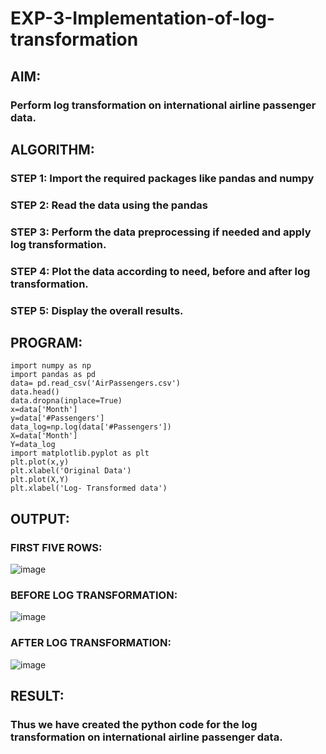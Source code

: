 # EXP-3-Implementation-of-log-transformation

## AIM:
###  Perform log transformation on international airline passenger data.
## ALGORITHM:
### STEP 1: Import the required packages like pandas and numpy
### STEP 2: Read the data using the pandas
### STEP 3: Perform the data preprocessing if needed and apply log transformation.
### STEP 4: Plot the data according to need, before and after log transformation.
### STEP 5: Display the overall results.

## PROGRAM:
```
import numpy as np
import pandas as pd
data= pd.read_csv('AirPassengers.csv')
data.head()
data.dropna(inplace=True)
x=data['Month']
y=data['#Passengers']
data_log=np.log(data['#Passengers'])
X=data['Month']
Y=data_log
import matplotlib.pyplot as plt
plt.plot(x,y)
plt.xlabel('Original Data')
plt.plot(X,Y)
plt.xlabel('Log- Transformed data')
```
## OUTPUT:
### FIRST FIVE ROWS:
![image](https://github.com/gpavithra673/EXP-3-Implementation-of-log-transformation-/assets/93427264/dee7e959-a649-4ac3-905c-985d80f92346)

### BEFORE LOG TRANSFORMATION:
![image](https://github.com/gpavithra673/EXP-3-Implementation-of-log-transformation-/assets/93427264/31b5cfdd-8787-4957-8f2c-07e409d43762)
### AFTER LOG TRANSFORMATION:
![image](https://github.com/gpavithra673/EXP-3-Implementation-of-log-transformation-/assets/93427264/c45837a1-4334-41a6-8731-bd1de76d9a1c)

## RESULT:
### Thus we have created the python code for the log transformation on international airline passenger data.
